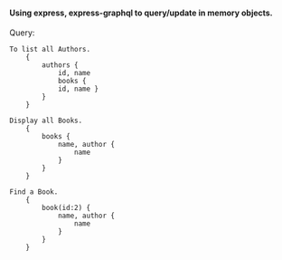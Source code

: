 #### Using express, express-graphql to query/update in memory objects.

Query:
```
To list all Authors.
    { 
        authors {
            id, name
            books {
            id, name }
        }
    }

Display all Books.
    {
        books {
            name, author {
                name
            }
        }
    }

Find a Book.
    {
        book(id:2) {
            name, author {
                name
            }
        }
    }
 ```
